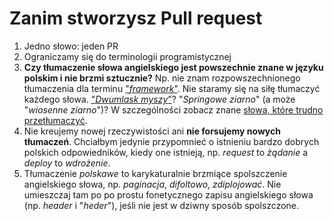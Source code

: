 # Zanim stworzysz Pull request

1. Jedno słowo: jeden PR
1. Ograniczamy się do terminologii programistycznej
1. **Czy tłumaczenie słowa angielskiego jest powszechnie znane w języku polskim i nie brzmi sztucznie?** Np. nie znam rozpowszechnionego tłumaczenia dla terminu ["_framework_"](https://github.com/nurkiewicz/polski-w-it/pull/15). Nie staramy się na siłę tłumaczyć każdego słowa. ["_Dwumlask myszy_"](https://pl.wikipedia.org/wiki/Klikni%C4%99cie_mysz%C4%85)? "_Springowe ziarno_" (a może "_wiosenne ziarno_")?
W szczególności zobacz znane [słowa, które trudno przetłumaczyć](untranslatable.adoc).
1. Nie kreujemy nowej rzeczywistości ani **nie forsujemy nowych tłumaczeń**. Chciałbym jedynie przypomnieć o istnieniu bardzo dobrych polskich odpowiedników, kiedy one istnieją, np. _request_ to _żądanie_ a _deploy_ to _wdrożenie_.
1. Tłumaczenie _polskawe_ to karykaturalnie brzmiące spolszczenie angielskiego słowa, np. _paginacja_, _difoltowo_, _zdiplojować_. Nie umieszczaj tam po po prostu fonetycznego zapisu angielskiego słowa (np. _header_ i "_heder_"), jeśli nie jest w dziwny sposób spolszczone.

